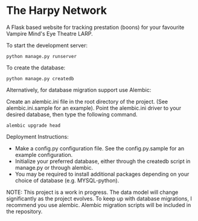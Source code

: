 # The Harpy Network
A Flask based website for tracking prestation (boons) for your favourite Vampire Mind's Eye Theatre LARP.

To start the development server:

```
python manage.py runserver
```

To create the database:

```
python manage.py createdb
```

Alternatively, for database migration support use Alembic:

Create an alembic.ini file in the root directory of the project. (See alembic.ini.sample for an example). Point the
alembic.ini driver to your desired database, then type the following command.

```
alembic upgrade head
```

Deployment Instructions:

* Make a config.py configuration file. See the config.py.sample for an example configuration.
* Initialize your preferred database, either through the createdb script in manage.py or through alembic.
* You may be required to install additional packages depending on your choice of database (e.g. MYSQL-python).

NOTE: This project is a work in progress. The data model will change significantly as the project evolves. To keep up
 with database migrations, I recommend you use alembic. Alembic migration scripts will be included in the repository.